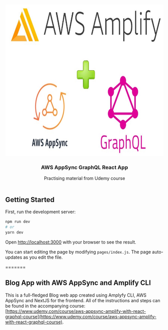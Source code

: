 <br />
<p align="center">
  <a href="#content">
    <img src="img/banner.jpeg" alt="banner" width="852" height="480">
  </a>

  <h3 align="center">AWS AppSync GraphQL React App</h3>

  <p align="center">
    Practising material from Udemy course  
    <br />
    <br />
  </p>
</p>

## Getting Started

First, run the development server:

```bash
npm run dev
# or
yarn dev
```

Open [http://localhost:3000](http://localhost:3000) with your browser to see the result.

You can start editing the page by modifying `pages/index.js`. The page auto-updates as you edit the file.

=======

## Blog App with AWS AppSync and Amplify CLI

This is a full-fledged Blog web app created using Amplyfy CLI, AWS AppSync and NextJS for the frontend. All of the instructions and steps can be found in the accompanying course: [https://www.udemy.com/course/aws-appsync-amplify-with-react-graphql-course](https://www.udemy.com/course/aws-appsync-amplify-with-react-graphql-course).
